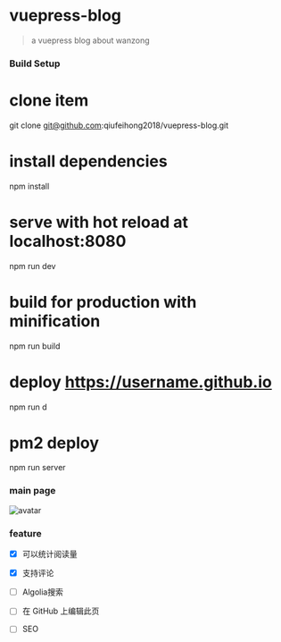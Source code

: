 # vuepress-blog
> a vuepress blog about wanzong 

### Build Setup


# clone item
git clone git@github.com:qiufeihong2018/vuepress-blog.git

# install dependencies
npm install

# serve with hot reload at localhost:8080
npm run dev

# build for production with minification
npm run build

# deploy https://username.github.io
npm run d

# pm2 deploy
npm run server 


### main page
![avatar](./shotPic/main.png)

### feature
- [x] 可以统计阅读量
- [x] 支持评论
- [ ] Algolia搜索
- [ ] 在 GitHub 上编辑此页
- [ ] SEO


